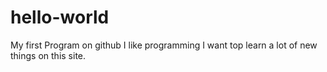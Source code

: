# hello-world
My first Program on github
I like programming
I want top learn a lot of new things on this site.
